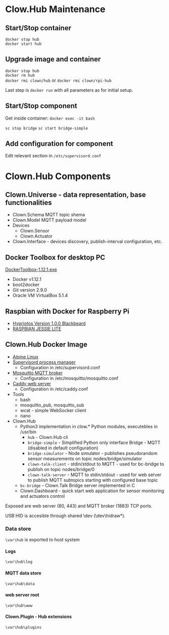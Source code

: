 Clow.Hub Maintenance
====================

## Start/Stop container

`docker stop hub`  
`docker start hub`  

## Upgrade image and container

`docker stop hub`  
`docker rm hub`  
`docker rmi clown/hub` or `docker rmi clown/rpi-hub`

Last step is `docker run` with all parameters as for initial setup.

## Start/Stop component

Get inside container: `docker exec -it bash`

`sc stop bridge`
`sc start bridge-simple`

## Add configuration for component

Edit relevant section in `/etc/supervisord.conf`

# Clown.Hub Components

## Clown.Universe - data representation, base functionalities

* Clown.Schema MQTT topic shema
* Clown.Model MQTT payload model
* Devices
    * Clown.Sensor
    * Clown.Actuator
* Clown.Interface - devices discovery, publish-interval configuration, etc.

## Docker Toolbox for desktop PC

[DockerToolbox-1.12.1.exe](https://github.com/docker/toolbox/releases/download/v1.12.1/DockerToolbox-1.12.1.exe)

* Docker v1.12.1
* boot2docker
* Git version 2.9.0
* Oracle VM VirtualBox 5.1.4

## Raspbian with Docker for Raspberry Pi

* [Hypriotos Version 1.0.0 Blackbeard](http://blog.hypriot.com/getting-started-with-docker-on-your-arm-device/)
* [RASPBIAN JESSIE LITE](https://www.raspberrypi.org/downloads/raspbian/)

## Clown.Hub Docker Image

* [Alpine Linux](https://www.alpinelinux.org/)
* [Supervisord process manager](http://supervisord.org/)
    * Configuration in /etc/supervisord.conf
* [Mosquitto MQTT broker](https://mosquitto.org/)
    * Configuration in /etc/mosquitto/mosquitto.conf
* [Caddy web server](https://caddyserver.com/)
    * Configuration in /etc/caddy.conf
* Tools
    * bash
    * mosquitto_pub, mosquitto_sub
    * wcat - simple WebSocker client
    * nano
* Clown.Hub
    * Python3 implementation in clow.* Python modules, executebles in /usr/bin
        * `hub` - Clown.Hub cli
        * `bridge-simple` - Simplified Python only interface Bridge - MQTT (disabled in default configuration)
        * `bridge-simulator` - Node simulator - publishes pseudorandom sensor measurements on topic nodes/bridge/simulator
        * `clown-talk-client` - stdin/stdout to MQTT - used for bc-bridge to publish on topic nodes/bridge/0
        * `clown-talk-server` - MQTT to stdin/stdout - used for web server to publish MQTT subtopics starting with configured base topic
    * `bc-bridge` - Clown.Talk Bridge server implemented in C
    * Clown.Dashboard - quick start web application for sensor monitoring and actuators control

Exposed are web server (80, 443) and MQTT broker (1883) TCP ports.

USB HID is accesible through shared \dev (\dev\hidraw*).

### Data store

`\var\hub` is exported to host system

#### Logs

`\var\hub\log`

#### MQTT data store

`\var\hub\data`

#### web server root

`\var\hub\www`

#### Clown.Plugin - Hub extensions

`\var\hub\plugins`

